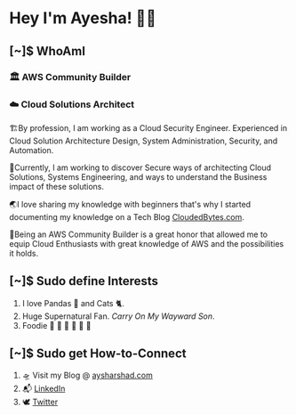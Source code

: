 # Hey I'm Ayesha! 👋🏼

## [~]$ WhoAmI

### 🏛 AWS Community Builder
### ☁️ Cloud Solutions Architect

🏗️By profession, I am working as a Cloud Security Engineer. Experienced in Cloud Solution Architecture Design, System Administration, Security, and Automation. 

🚀Currently, I am working to discover Secure ways of architecting Cloud Solutions, Systems Engineering, and ways to understand the Business impact of these solutions.

🌏I love sharing my knowledge with beginners that's why I started documenting my knowledge on a Tech Blog [CloudedBytes.com]([url](https://cloudedbytes.com/)).

🥂Being an AWS Community Builder is a great honor that allowed me to equip Cloud Enthusiasts with great knowledge of AWS and the possibilities it holds.

## [~]$ Sudo define Interests

1. I love Pandas 🐼 and Cats 🐈.
2. Huge Supernatural Fan. *Carry On My Wayward Son*.
3. Foodie 🍝 🍜 🌯 🥗 🥘 🍟

## [~]$ Sudo get How-to-Connect

1. 🛸 Visit my Blog @ [aysharshad.com](https://aysharshad.com/)
2. 📬 [LinkedIn](https://www.linkedin.com/in/ayshaysha/)
3. 🕊 [Twitter](https://twitter.com/aysharshad?t=4Bt2B6KC0nVn4q7r-3MRDA&s=09%20)



